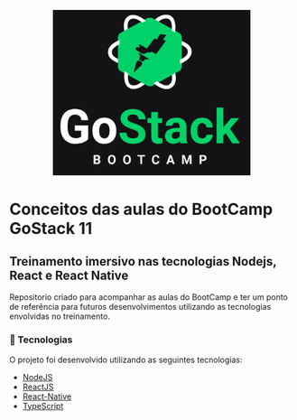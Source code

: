<p align="center">
<img src="images/GO.png" width="350"/>
</p>

# Conceitos das aulas do BootCamp GoStack 11 
## Treinamento imersivo nas tecnologias Nodejs, React e React Native
Repositorio criado para acompanhar as aulas do BootCamp e ter um ponto de referência para futuros desenvolvimentos utilizando as tecnologias envolvidas no treinamento.

### :rocket: Tecnologias
O projeto foi desenvolvido utilizando as seguintes tecnologias:

* [NodeJS](https://nodejs.org/en/)
* [ReactJS](https://pt-br.reactjs.org/)
* [React-Native](https://reactnative.dev/)
* [TypeScript](https://www.typescriptlang.org/)
